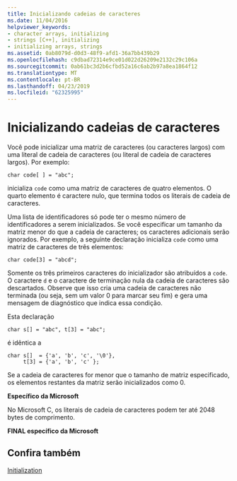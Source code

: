 ```yaml
---
title: Inicializando cadeias de caracteres
ms.date: 11/04/2016
helpviewer_keywords:
- character arrays, initializing
- strings [C++], initializing
- initializing arrays, strings
ms.assetid: 0ab8079d-d0d3-48f9-afd1-36a7bb439b29
ms.openlocfilehash: c9dbad72314e9ce01d022d26209e2132c29c106a
ms.sourcegitcommit: 0ab61bc3d2b6cfbd52a16c6ab2b97a8ea1864f12
ms.translationtype: MT
ms.contentlocale: pt-BR
ms.lasthandoff: 04/23/2019
ms.locfileid: "62325995"
---
```

# <a name="initializing-strings"></a>Inicializando cadeias de caracteres

Você pode inicializar uma matriz de caracteres (ou caracteres largos) com uma literal de cadeia de caracteres (ou literal de cadeia de caracteres largos). Por exemplo: 

```
char code[ ] = "abc";
```

inicializa `code` como uma matriz de caracteres de quatro elementos. O quarto elemento é caractere nulo, que termina todos os literais de cadeia de caracteres.

Uma lista de identificadores só pode ter o mesmo número de identificadores a serem inicializados. Se você especificar um tamanho da matriz menor do que a cadeia de caracteres; os caracteres adicionais serão ignorados. Por exemplo, a seguinte declaração inicializa `code` como uma matriz de caracteres de três elementos:

```
char code[3] = "abcd";
```

Somente os três primeiros caracteres do inicializador são atribuídos a `code`. O caractere `d` e o caractere de terminação nula da cadeia de caracteres são descartados. Observe que isso cria uma cadeia de caracteres não terminada (ou seja, sem um valor 0 para marcar seu fim) e gera uma mensagem de diagnóstico que indica essa condição.

Esta declaração

```
char s[] = "abc", t[3] = "abc";
```

é idêntica a

```
char s[]  = {'a', 'b', 'c', '\0'},
     t[3] = {'a', 'b', 'c' };
```

Se a cadeia de caracteres for menor que o tamanho de matriz especificado, os elementos restantes da matriz serão inicializados como 0.

**Específico da Microsoft**

No Microsoft C, os literais de cadeia de caracteres podem ter até 2048 bytes de comprimento.

**FINAL específico da Microsoft**

## <a name="see-also"></a>Confira também

[Initialization](../c-language/initialization.md)
